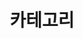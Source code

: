 ---
title: "카테고리"
layout: categories
permalink: /categories/
author_profile: true
sidebar_main: true
entries_layout: grid
---